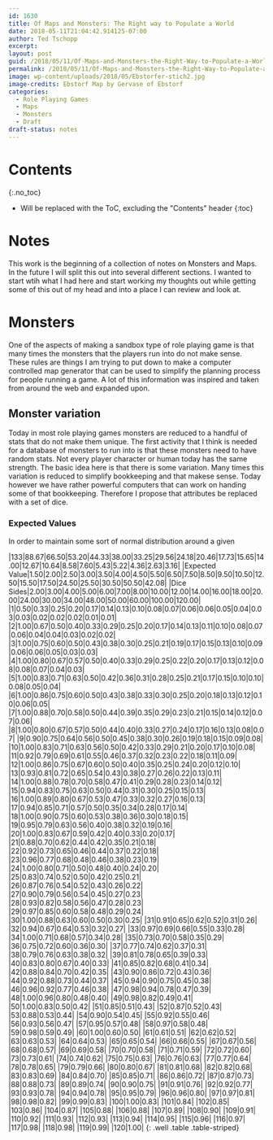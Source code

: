 ```yaml
---
id: 1630
title: Of Maps and Monsters: The Right way to Populate a World
date: 2018-05-11T21:04:42.914125-07:00
author: Ted Tschopp
excerpt: 
layout: post
guid: /2018/05/11/Of-Maps-and-Monsters-the-Right-Way-to-Populate-a-World/
permalink: /2018/05/11/Of-Maps-and-Monsters-the-Right-Way-to-Populate-a-World/
image: wp-content/uploads/2018/05/Ebstorfer-stich2.jpg
image-credits: Ebstorf Map by Gervase of Ebstorf 
categories:
  - Role Playing Games
  - Maps
  - Monsters
  - Draft
draft-status: notes
---
```


# Contents
{:.no_toc}

* Will be replaced with the ToC, excluding the "Contents" header
{:toc}


# Notes

This work is the beginning of a collection of notes on Monsters and Maps.  In the future I will split this out into several different sections.  I wanted to start wtih what I had here and start working my thoughts out while getting some of this out of my head and into a place I can review and look at.    


# Monsters

One of the aspects of making a sandbox type of role playing game is that many times the monsters that the players run into do not make sense.  These rules are things I am trying to put down to make a computer controlled map generator that can be used to simplify the planning process for people running a game. A lot of this information was inspired and taken from around the web and expanded upon.

## Monster variation

Today in most role playing games monsters are reduced to a handful of stats that do not make them unique.  The first activity that I think is needed for a database of monsters to run into is that these monsters need to have random stats.  Not every player character or human today has the same strength.  The basic idea here is that there is some variation.  Many times this variation is reduced to simplify bookkeeping and that makese sense.  Today however we have rather powerful computers that can work on handing some of that bookkeeping.  Therefore I propose that attributes be replaced with a set of dice.  

### Expected Values

In order to maintain some sort of normal distribution around a given 


|133|88.67|66.50|53.20|44.33|38.00|33.25|29.56|24.18|20.46|17.73|15.65|14.00|12.67|10.64|8.58|7.60|5.43|5.22|4.36|2.63|3.16|
|Expected Value|1.50|2.00|2.50|3.00|3.50|4.00|4.50|5.50|6.50|7.50|8.50|9.50|10.50|12.50|15.50|17.50|24.50|25.50|30.50|50.50|42.08|
|Dice Sides|2.00|3.00|4.00|5.00|6.00|7.00|8.00|10.00|12.00|14.00|16.00|18.00|20.00|24.00|30.00|34.00|48.00|50.00|60.00|100.00|120.00|
|1|0.50|0.33|0.25|0.20|0.17|0.14|0.13|0.10|0.08|0.07|0.06|0.06|0.05|0.04|0.03|0.03|0.02|0.02|0.02|0.01|0.01|
|2|1.00|0.67|0.50|0.40|0.33|0.29|0.25|0.20|0.17|0.14|0.13|0.11|0.10|0.08|0.07|0.06|0.04|0.04|0.03|0.02|0.02|
|3|1.00|0.75|0.60|0.50|0.43|0.38|0.30|0.25|0.21|0.19|0.17|0.15|0.13|0.10|0.09|0.06|0.06|0.05|0.03|0.03|
|4|1.00|0.80|0.67|0.57|0.50|0.40|0.33|0.29|0.25|0.22|0.20|0.17|0.13|0.12|0.08|0.08|0.07|0.04|0.03|
|5|1.00|0.83|0.71|0.63|0.50|0.42|0.36|0.31|0.28|0.25|0.21|0.17|0.15|0.10|0.10|0.08|0.05|0.04|
|6|1.00|0.86|0.75|0.60|0.50|0.43|0.38|0.33|0.30|0.25|0.20|0.18|0.13|0.12|0.10|0.06|0.05|
|7|1.00|0.88|0.70|0.58|0.50|0.44|0.39|0.35|0.29|0.23|0.21|0.15|0.14|0.12|0.07|0.06|
|8|1.00|0.80|0.67|0.57|0.50|0.44|0.40|0.33|0.27|0.24|0.17|0.16|0.13|0.08|0.07|
|9|0.90|0.75|0.64|0.56|0.50|0.45|0.38|0.30|0.26|0.19|0.18|0.15|0.09|0.08|
|10|1.00|0.83|0.71|0.63|0.56|0.50|0.42|0.33|0.29|0.21|0.20|0.17|0.10|0.08|
|11|0.92|0.79|0.69|0.61|0.55|0.46|0.37|0.32|0.23|0.22|0.18|0.11|0.09|
|12|1.00|0.86|0.75|0.67|0.60|0.50|0.40|0.35|0.25|0.24|0.20|0.12|0.10|
|13|0.93|0.81|0.72|0.65|0.54|0.43|0.38|0.27|0.26|0.22|0.13|0.11|
|14|1.00|0.88|0.78|0.70|0.58|0.47|0.41|0.29|0.28|0.23|0.14|0.12|
|15|0.94|0.83|0.75|0.63|0.50|0.44|0.31|0.30|0.25|0.15|0.13|
|16|1.00|0.89|0.80|0.67|0.53|0.47|0.33|0.32|0.27|0.16|0.13|
|17|0.94|0.85|0.71|0.57|0.50|0.35|0.34|0.28|0.17|0.14|
|18|1.00|0.90|0.75|0.60|0.53|0.38|0.36|0.30|0.18|0.15|
|19|0.95|0.79|0.63|0.56|0.40|0.38|0.32|0.19|0.16|
|20|1.00|0.83|0.67|0.59|0.42|0.40|0.33|0.20|0.17|
|21|0.88|0.70|0.62|0.44|0.42|0.35|0.21|0.18|
|22|0.92|0.73|0.65|0.46|0.44|0.37|0.22|0.18|
|23|0.96|0.77|0.68|0.48|0.46|0.38|0.23|0.19|
|24|1.00|0.80|0.71|0.50|0.48|0.40|0.24|0.20|
|25|0.83|0.74|0.52|0.50|0.42|0.25|0.21|
|26|0.87|0.76|0.54|0.52|0.43|0.26|0.22|
|27|0.90|0.79|0.56|0.54|0.45|0.27|0.23|
|28|0.93|0.82|0.58|0.56|0.47|0.28|0.23|
|29|0.97|0.85|0.60|0.58|0.48|0.29|0.24|
|30|1.00|0.88|0.63|0.60|0.50|0.30|0.25|
|31|0.91|0.65|0.62|0.52|0.31|0.26|
|32|0.94|0.67|0.64|0.53|0.32|0.27|
|33|0.97|0.69|0.66|0.55|0.33|0.28|
|34|1.00|0.71|0.68|0.57|0.34|0.28|
|35|0.73|0.70|0.58|0.35|0.29|
|36|0.75|0.72|0.60|0.36|0.30|
|37|0.77|0.74|0.62|0.37|0.31|
|38|0.79|0.76|0.63|0.38|0.32|
|39|0.81|0.78|0.65|0.39|0.33|
|40|0.83|0.80|0.67|0.40|0.33|
|41|0.85|0.82|0.68|0.41|0.34|
|42|0.88|0.84|0.70|0.42|0.35|
|43|0.90|0.86|0.72|0.43|0.36|
|44|0.92|0.88|0.73|0.44|0.37|
|45|0.94|0.90|0.75|0.45|0.38|
|46|0.96|0.92|0.77|0.46|0.38|
|47|0.98|0.94|0.78|0.47|0.39|
|48|1.00|0.96|0.80|0.48|0.40|
|49|0.98|0.82|0.49|0.41|
|50|1.00|0.83|0.50|0.42|
|51|0.85|0.51|0.43|
|52|0.87|0.52|0.43|
|53|0.88|0.53|0.44|
|54|0.90|0.54|0.45|
|55|0.92|0.55|0.46|
|56|0.93|0.56|0.47|
|57|0.95|0.57|0.48|
|58|0.97|0.58|0.48|
|59|0.98|0.59|0.49|
|60|1.00|0.60|0.50|
|61|0.61|0.51|
|62|0.62|0.52|
|63|0.63|0.53|
|64|0.64|0.53|
|65|0.65|0.54|
|66|0.66|0.55|
|67|0.67|0.56|
|68|0.68|0.57|
|69|0.69|0.58|
|70|0.70|0.58|
|71|0.71|0.59|
|72|0.72|0.60|
|73|0.73|0.61|
|74|0.74|0.62|
|75|0.75|0.63|
|76|0.76|0.63|
|77|0.77|0.64|
|78|0.78|0.65|
|79|0.79|0.66|
|80|0.80|0.67|
|81|0.81|0.68|
|82|0.82|0.68|
|83|0.83|0.69|
|84|0.84|0.70|
|85|0.85|0.71|
|86|0.86|0.72|
|87|0.87|0.73|
|88|0.88|0.73|
|89|0.89|0.74|
|90|0.90|0.75|
|91|0.91|0.76|
|92|0.92|0.77|
|93|0.93|0.78|
|94|0.94|0.78|
|95|0.95|0.79|
|96|0.96|0.80|
|97|0.97|0.81|
|98|0.98|0.82|
|99|0.99|0.83|
|100|1.00|0.83|
|101|0.84|
|102|0.85|
|103|0.86|
|104|0.87|
|105|0.88|
|106|0.88|
|107|0.89|
|108|0.90|
|109|0.91|
|110|0.92|
|111|0.93|
|112|0.93|
|113|0.94|
|114|0.95|
|115|0.96|
|116|0.97|
|117|0.98|
|118|0.98|
|119|0.99|
|120|1.00|
{: .well .table .table-striped}







